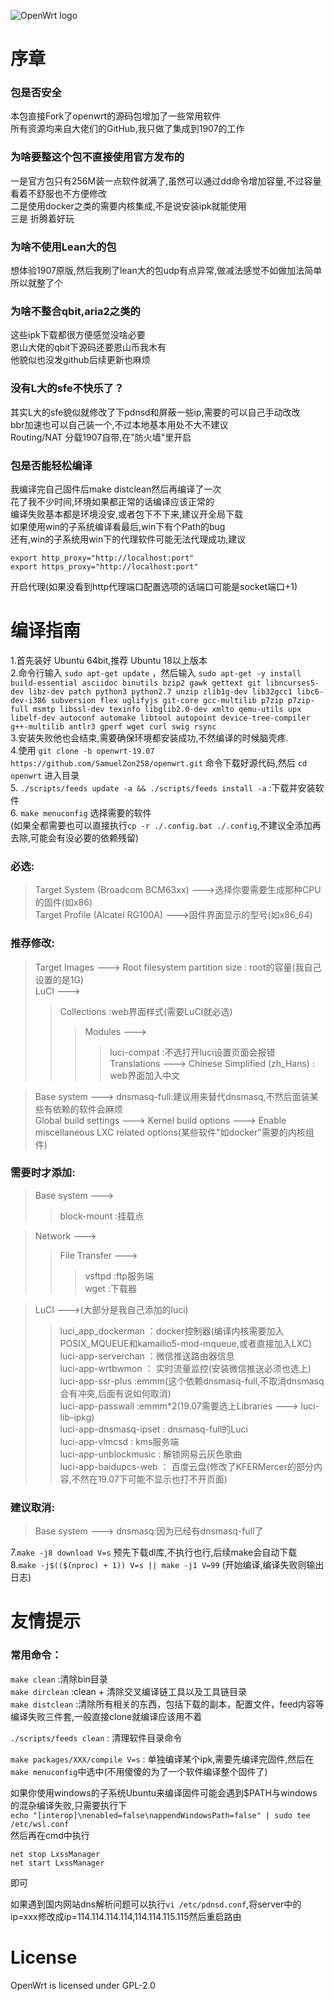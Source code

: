 ![OpenWrt logo](/logo.svg)

# 序章

### 包是否安全
   本包直接Fork了openwrt的源码包增加了一些常用软件   
   所有资源均来自大佬们的GitHub,我只做了集成到1907的工作
   
### 为啥要整这个包不直接使用官方发布的
   一是官方包只有256M装一点软件就满了,虽然可以通过dd命令增加容量,不过容量看着不舒服也不方便修改  
   二是使用docker之类的需要内核集成,不是说安装ipk就能使用  
   三是 折腾着好玩

### 为啥不使用Lean大的包
   想体验1907原版,然后我刷了lean大的包udp有点异常,做减法感觉不如做加法简单所以就整了个
	
### 为啥不整合qbit,aria2之类的
   这些ipk下载都很方便感觉没啥必要  
   恩山大佬的qbit下源码还要恩山币我木有  
   他貌似也没发github后续更新也麻烦  

### 没有L大的sfe不快乐了？
   其实L大的sfe貌似就修改了下pdnsd和屏蔽一些ip,需要的可以自己手动改改  
   bbr加速也可以自己装一个,不过本地基本用处不大不建议  
	Routing/NAT 分载1907自带,在"防火墙"里开启  

### 包是否能轻松编译
   我编译完自己固件后make distclean然后再编译了一次  
   花了我不少时间,环境如果都正常的话编译应该正常的  
   编译失败基本都是环境没安,或者包下不下来,建议开全局下载  
   如果使用win的子系统编译看最后,win下有个Path的bug  
   还有,win的子系统用win下的代理软件可能无法代理成功,建议  
   ```
   export http_proxy="http://localhost:port"   
   export https_proxy="http://localhost:port"
   ```  
   开启代理(如果没看到http代理端口配置选项的话端口可能是socket端口+1)  
   	
       
# 编译指南

1.首先装好 Ubuntu 64bit,推荐 Ubuntu 18以上版本  
2.命令行输入 `sudo apt-get update` ，然后输入 `sudo apt-get -y install build-essential asciidoc binutils bzip2 gawk gettext git libncurses5-dev libz-dev patch python3 python2.7 unzip zlib1g-dev lib32gcc1 libc6-dev-i386 subversion flex uglifyjs git-core gcc-multilib p7zip p7zip-full msmtp libssl-dev texinfo libglib2.0-dev xmlto qemu-utils upx libelf-dev autoconf automake libtool autopoint device-tree-compiler g++-multilib antlr3 gperf wget curl swig rsync`  
3.安装失败他也会结束,需要确保环境都安装成功,不然编译的时候脑壳疼.  
4.使用 `git clone -b openwrt-19.07 https://github.com/SamuelZon258/openwrt.git` 命令下载好源代码,然后 `cd openwrt` 进入目录  
5. `./scripts/feeds update -a && ./scripts/feeds install -a` :下载并安装软件  
6. `make menuconfig` 选择需要的软件  
(如果全都需要也可以直接执行`cp -r ./.config.bat ./.config`,不建议全添加再去除,可能会有没必要的依赖残留)  

### 必选:  
>Target System (Broadcom BCM63xx)  --->选择你要需要生成那种CPU的固件(如x86)  
>Target Profile (Alcatel RG100A)  --->固件界面显示的型号(如x86_64)  
		
### 推荐修改:  
>Target Images ---> Root filesystem partition size : root的容量(我自己设置的是1G)  
>LuCI --->  
>>Collections :web界面样式(需要LuCI就必选)  
>>>Modules --->  
>>>>luci-compat :不选打开luci设置页面会报错  
	 Translations ---> Chinese Simplified (zh_Hans) : web界面加入中文  
		
>Base system ---> dnsmasq-full:建议用来替代dnsmasq,不然后面装某些有依赖的软件会麻烦  
>Global build settings ---> Kernel build options ---> Enable miscellaneous LXC related options(某些软件"如docker"需要的内核组件)  

### 需要时才添加:  
>Base system --->  
>>block-mount :挂载点  
		
>Network --->  
>>File Transfer --->  
>>>vsftpd :ftp服务端  
>>>wget :下载器   

>LuCI --->(大部分是我自己添加的luci)  
>>luci_app_dockerman ：docker控制器(编译内核需要加入POSIX_MQUEUE和kamailio5-mod-mqueue,或者直接加入LXC)  
  luci-app-serverchan ：微信推送路由器信息  
  luci-app-wrtbwmon ： 实时流量监控(安装微信推送必须也选上)  
  luci-app-ssr-plus :emmm(这个依赖dnsmasq-full,不取消dnsmasq会有冲突,后面有说如何取消)  
  luci-app-passwall :emmm*2(19.07需要选上Libraries ---> luci-lib-ipkg)  
  luci-app-dnsmasq-ipset : dnsmasq-full的Luci  
  luci-app-vlmcsd : kms服务端  
  luci-app-unblockmusic : 解锁网易云灰色歌曲  
  luci-app-baidupcs-web ： 百度云盘(修改了KFERMercer的部分内容,不然在19.07下可能不显示也打不开页面)  
				
### 建议取消:  
>Base system ---> dnsmasq:因为已经有dnsmasq-full了  

7.`make -j8 download V=s` 预先下载dl库,不执行也行,后续make会自动下载  
8.`make -j$(($(nproc) + 1)) V=s || make -j1 V=99` (开始编译,编译失败则输出日志)  


# 友情提示

### 常用命令：
`make clean` :清除bin目录  
`make dirclean` :clean + 清除交叉编译链工具以及工具链目录  
`make distclean` :清除所有相关的东西，包括下载的副本，配置文件，feed内容等  
编译失败三件套,一般直接clone就编译应该用不着  

`./scripts/feeds clean` : 清理软件目录命令  

`make packages/XXX/compile V=s` : 单独编译某个ipk,需要先编译完固件,然后在`make menuconfig`中选中(不用傻傻的为了一个软件编译整个固件了)  

如果你使用windows的子系统Ubuntu来编译固件可能会遇到$PATH与windows的混杂编译失败,只需要执行下  
`echo "[interop]\nenabled=false\nappendWindowsPath=false" | sudo tee /etc/wsl.conf`  
然后再在cmd中执行  
```
net stop LxssManager  
net start LxssManager
```
即可

如果遇到国内网站dns解析问题可以执行`vi /etc/pdnsd.conf`,将server中的ip=xxx修改成ip=114.114.114.114,114.114.115.115然后重启路由

# License
OpenWrt is licensed under GPL-2.0
